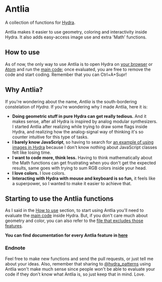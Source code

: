 # Antlia
A collection of functions for [Hydra](https://github.com/ojack/hydra/).

Antlia makes it easier to use geometry, coloring and interactivity inside Hydra. It also adds easy-access image use and extra 'Math' functions.

## How to use

As of now, the only way to use Antlia is to open Hydra on [your browser](https://hydra-editor.glitch.me/) or [Atom](https://github.com/ojack/atom-hydra) and run the [main code](https://github.com/ritchse/hydra-antlia/blob/master/antlia.js); once evaluated, you are free to remove the code and start coding.
Remember that you can Ctrl+A+Supr!

## Why Antlia?
If you're wondering about the name, *Antlia* is the south-bordering constelation of *Hydra*. If you're wondering why I made Antlia, here it is:

* **Doing geometric stuff in pure Hydra can get really tedious.** And it makes sense, after all Hydra is inspired by analog modular synthesizers. I started Antlia after realizing while trying to draw some flags inside Hydra, and realizing how the analog-signal way of thinking it's so counter intuitive for this type of tasks.
* **I barely know JavaScript**, so having to search for [an example of using images in Hydra](https://gist.github.com/munshkr/a4c280240bfd07a9819c1218d3952571) because I don't know nothing about JavaScript classes felt like losing time.
* **I want to code more, think less.** Having to think mathematically about the Math functions can get frustrating when you don't get the expected results, same goes with trying to sum RGB colors inside your head.
* **I love colors.** I love colors.
* **Interacting with Hydra with mouse and keyboard is so fun,** it feels like a superpower, so I wanted to make it easier to achieve that.

## Starting to use the Antlia functions

As I said in the [How to use](#How-to-use) section, to start using Antlia you'll need to evaluate the [main code](https://github.com/ritchse/hydra-antlia/blob/master/antlia.js) inside Hydra. But, if you don't care much about geometry and color, you can also refer to the [file that excludes those features](https://github.com/ritchse/hydra-antlia/blob/master/math-interactive-img.js).

**You can find documentation for every Antlia feature in [here](https://github.com/ritchse/hydra-antlia/blob/master/funcs.md)**

### Endnote
Feel free to make new functions and send the pull requests, or just tell me about your ideas. Also, remember that sharing to [@hydra_patterns](https://twitter.com/hydra_patterns) using Antlia won't make much sense since people won't be able to evaluate your code if they don't know what Antlia is, so just keep that in mind. Love.

